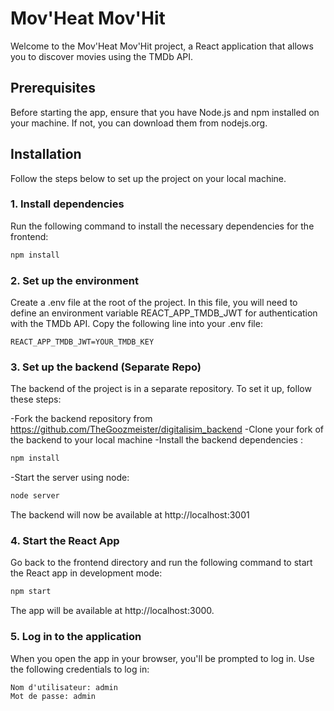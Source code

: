 # Mov'Heat Mov'Hit

Welcome to the Mov'Heat Mov'Hit project, a React application that allows you to discover movies using the TMDb API.

## Prerequisites

Before starting the app, ensure that you have Node.js and npm installed on your machine. If not, you can download them from nodejs.org.

## Installation 

Follow the steps below to set up the project on your local machine.


### 1. Install dependencies

Run the following command to install the necessary dependencies for the frontend:

```bash 
npm install  
```

### 2. Set up the environment

Create a .env file at the root of the project. In this file, you will need to define an environment variable REACT_APP_TMDB_JWT for authentication with the TMDb API. Copy the following line into your .env file:

```plaintext 
REACT_APP_TMDB_JWT=YOUR_TMDB_KEY
```

### 3. Set up the backend (Separate Repo)

The backend of the project is in a separate repository. To set it up, follow these steps:

-Fork the backend repository from https://github.com/TheGoozmeister/digitalisim_backend
-Clone your fork of the backend to your local machine
-Install the backend dependencies :

```bash 
npm install  
```

-Start the server using node:

```bash 
node server  
```

The backend will now be available at http://localhost:3001

### 4. Start the React App

Go back to the frontend directory and run the following command to start the React app in development mode:

```bash 
npm start  
```

The app will be available at http://localhost:3000.

### 5. Log in to the application

When you open the app in your browser, you'll be prompted to log in. Use the following credentials to log in:

    Nom d'utilisateur: admin
    Mot de passe: admin

